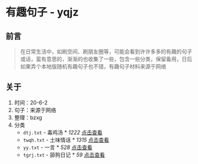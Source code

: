 # 有趣句子 - yqjz

## 前言

> 在日常生活中，如刷空间、刷朋友圈等，可能会看到许许多多的有趣的句子或话，蛮有意思的，渐渐的也收集了一些，包含一些分类，保留备用，日后如果弄个本地版随机有趣句子也不错，有趣句子材料来源于网络

## 关于

1. 时间：20-6-2
2. 句子：来源于网络
3. 整理：bzxg
4. 分类
   - `dtj.txt` - 毒鸡汤 * *1222* [点击查看](https://bzxg-space.github.io/yqjz/dtj.txt)
   - `twqh.txt` - 土味情话 * *1315* [点击查看](https://bzxg-space.github.io/yqjz/twqh.txt)
   - `yy.txt` - 一言 * *528* [点击查看](https://bzxg-space.github.io/yqjz/yy.txt)
   - `tgrj.txt` - 舔狗日记 * *59* [点击查看](https://bzxg-space.github.io/yqjz/tgrj.txt)

